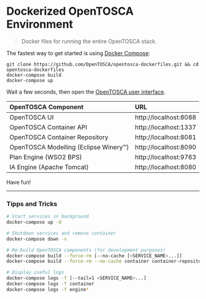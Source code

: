 # Dockerized OpenTOSCA Environment

> Docker files for running the entire OpenTOSCA stack.

The fastest way to get started is using [Docker Compose](https://docs.docker.com/compose/):

    git clone https://github.com/OpenTOSCA/opentosca-dockerfiles.git && cd opentosca-dockerfiles
    docker-compose build
    docker-compose up

Wait a few seconds, then open the [OpenTOSCA user interface](http://localhost:8088).

| OpenTOSCA Component | URL |
|:------------------- |:--- |
| OpenTOSCA UI | http://localhost:8088 |
| OpenTOSCA Container API | http://localhost:1337 |
| OpenTOSCA Container Repository | http://localhost:8081 |
| OpenTOSCA Modelling (Eclipse Winery™) | http://localhost:8090 |
| Plan Engine (WSO2 BPS) | http://localhost:9763 |
| IA Engine (Apache Tomcat) | http://localhost:8080 |

Have fun!

---

### Tipps and Tricks

```bash
# Start services in background
docker-compose up -d

# Shutdown services and remove container
docker-compose down -v

# Re-build OpenTOSCA components (for development purposes)
docker-compose build --force-rm [--no-cache [<SERVICE_NAME>...]]
docker-compose build --force-rm --no-cache container container-repository ui

# Display useful logs
docker-compose logs -f [--tail=1 <SERVICE_NAME>...]
docker-compose logs -f container
docker-compose logs -f engine*
```
